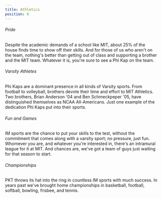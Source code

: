 ```yaml
---
title: Athletics
position: 6
---
```

###### Pride

Despite the academic demands of a school like MIT, about 25% of the house finds time to show off their skills. And for those of us who aren't on the team, nothing's better than getting out of class and supporting a brother and the MIT team. Whatever it is, you're sure to see a Phi Kap on the team.

###### Varsity Athletes

Phi Kaps are a dominant presence in all kinds of Varsity sports. From football to volleyball, brothers devote their time and effort to MIT Athletics. Two brothers, Brian Anderson '04 and Ben Schmeckpeper '05, have distinguished themselves as NCAA All-Americans. Just one example of the dedication Phi Kaps put into their sports.

###### Fun and Games

IM sports are the chance to put your skills to the test, without the commitment that comes along with a varsity sport; no pressure, just fun. Whomever you are, and whatever you're interested in, there's an intramural league for it at MIT. And chances are, we've got a team of guys just waiting for that season to start.

###### Championships

PKT throws its hat into the ring in countless IM sports with much success. In years past we've brought home championships in basketball, football, softball, bowling, frisbee, and tennis.
